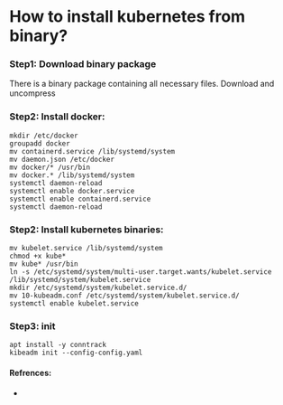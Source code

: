 <!-- Space: RD -->
<!-- Title: How to install kubernetes from binary? -->
# How to install kubernetes from binary?
### Step1: Download binary package
There is a binary package containing all necessary files. Download and uncompress

### Step2: Install docker:
```commandline
mkdir /etc/docker
groupadd docker
mv containerd.service /lib/systemd/system
mv daemon.json /etc/docker
mv docker/* /usr/bin
mv docker.* /lib/systemd/system
systemctl daemon-reload
systemctl enable docker.service
systemctl enable containerd.service
systemctl daemon-reload
```
### Step2: Install kubernetes binaries:
```commandline
mv kubelet.service /lib/systemd/system
chmod +x kube*
mv kube* /usr/bin
ln -s /etc/systemd/system/multi-user.target.wants/kubelet.service /lib/systemd/system/kubelet.service
mkdir /etc/systemd/system/kubelet.service.d/
mv 10-kubeadm.conf /etc/systemd/system/kubelet.service.d/
systemctl enable kubelet.service
```
### Step3: init
```commandline
apt install -y conntrack
kibeadm init --config-config.yaml
```



#### Refrences:
- []()